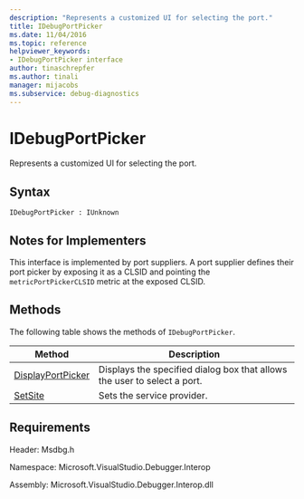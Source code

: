 ```yaml
---
description: "Represents a customized UI for selecting the port."
title: IDebugPortPicker
ms.date: 11/04/2016
ms.topic: reference
helpviewer_keywords:
- IDebugPortPicker interface
author: tinaschrepfer
ms.author: tinali
manager: mijacobs
ms.subservice: debug-diagnostics
---
```

# IDebugPortPicker

Represents a customized UI for selecting the port.

## Syntax

```
IDebugPortPicker : IUnknown
```

## Notes for Implementers
 This interface is implemented by port suppliers. A port supplier defines their port picker by exposing it as a CLSID and pointing the `metricPortPickerCLSID` metric at the exposed CLSID.

## Methods
 The following table shows the methods of `IDebugPortPicker`.

|Method|Description|
|------------|-----------------|
|[DisplayPortPicker](../../../extensibility/debugger/reference/idebugportpicker-displayportpicker.md)|Displays the specified dialog box that allows the user to select a port.|
|[SetSite](../../../extensibility/debugger/reference/idebugportpicker-setsite.md)|Sets the service provider.|

## Requirements
 Header: Msdbg.h

 Namespace: Microsoft.VisualStudio.Debugger.Interop

 Assembly: Microsoft.VisualStudio.Debugger.Interop.dll
